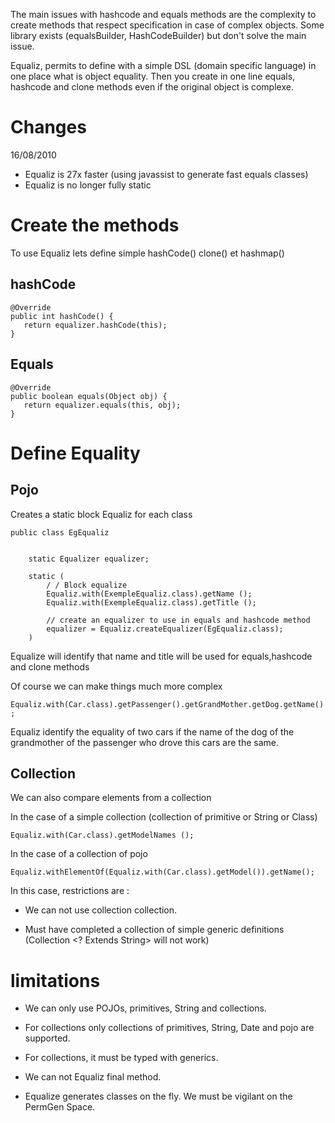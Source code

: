 The main issues with hashcode and equals methods are the complexity to create methods that respect specification in case of complex objects.
Some library exists (equalsBuilder, HashCodeBuilder) but don't solve the main issue.

Equaliz, permits to define with a simple DSL (domain specific language) in one place what is object equality. Then you create in one line equals, hashcode and clone methods even if the original object is complexe.

# Changes #

16/08/2010
- Equaliz is 27x faster (using javassist to generate fast equals classes)
- Equaliz is no longer fully static


# Create the methods #



To use Equaliz lets define simple hashCode() clone() et hashmap()



## hashCode ##

```
@Override
public int hashCode() {
   return equalizer.hashCode(this);
}
```

## Equals ##

```
@Override
public boolean equals(Object obj) {
   return equalizer.equals(this, obj);
}    
```


# Define Equality #

## Pojo ##

Creates a static block Equaliz for each class

```
public class EgEqualiz


    static Equalizer equalizer;

    static (
        / / Block equalize
        Equaliz.with(ExempleEqualiz.class).getName ();
        Equaliz.with(ExempleEqualiz.class).getTitle ();
        
        // create an equalizer to use in equals and hashcode method
        equalizer = Equaliz.createEqualizer(EgEqualiz.class);
    )
```


Equalize will identify that name and title will be used for equals,hashcode and clone methods


Of course we can make things much more complex


`Equaliz.with(Car.class).getPassenger().getGrandMother.getDog.getName();`


Equaliz identify the equality of two cars if the name of the dog of the grandmother of the passenger who drove this cars are the same.


## Collection ##

We can also compare elements from a collection

In the case of a simple collection (collection of primitive or String or Class)

```
Equaliz.with(Car.class).getModelNames ();
```


In the case of a collection of pojo

```
Equaliz.withElementOf(Equaliz.with(Car.class).getModel()).getName();
```


In this case, restrictions are :

- We can not use collection collection.

- Must have completed a collection of simple generic definitions (Collection <? Extends String> will not work)


# limitations #



- We can only use POJOs, primitives, String and collections.

- For collections only collections of primitives, String, Date and pojo are supported.

- For collections, it must be typed with generics.

- We can not Equaliz final method.

- Equalize generates classes on the fly. We must be vigilant on the PermGen Space.